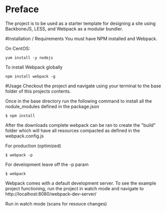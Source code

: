 # Preface
The project is to be used as a starter template for designing a site using BackboneJS, LESS, and Webpack as a modular bundler.

#Installation / Requirements
You must have NPM installed and Webpack.

On CentOS:
```Text
yum install -y nodejs
```

To install Webpack globally
```Text
npm install webpack -g
```

#Usage
Checkout the project and navigate using your terminal to the base folder of this projects contents.

Once in the base directory run the following command to install all the nodule_modules defined in the package.json

    $ npm install


After the downloads complete webpack can be ran to create the "build" folder which will have all resources compacted as defined in the webpack.config.js

For production (optimized)

    $ webpack -p


For development leave off the -p param

    $ webpack


Webpack comes with a default development server. To see the example project functioning, run the project in watch mode and navigate to http://localhost:8080/webpack-dev-server/

Run in watch mode (scans for resouce changes)


